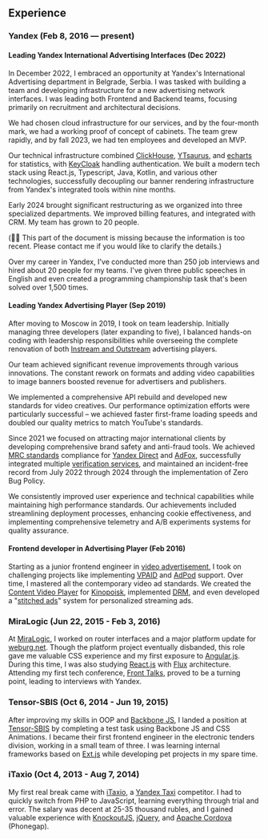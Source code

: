 <!-- Version for senaev.com website from Obsidian Vault, copy content below  -->

## Experience

### Yandex (Feb 8, 2016 — present)

#### Leading Yandex International Advertising Interfaces (Dec 2022)

In December 2022, I embraced an opportunity at Yandex's International Advertising department in Belgrade, Serbia. I was tasked with building a team and developing infrastructure for a new advertising network interfaces. I was leading both Frontend and Backend teams, focusing primarily on recruitment and architectural decisions.

We had chosen cloud infrastructure for our services, and by the four-month mark, we had a working proof of concept of cabinets. The team grew rapidly, and by fall 2023, we had ten employees and developed an MVP.

Our technical infrastructure combined [ClickHouse](https://clickhouse.com/), [YTsaurus](https://ytsaurus.tech/), and [echarts](https://echarts.apache.org/en/index.html) for statistics, with [KeyCloak](https://www.keycloak.org/) handling authentication. We built a modern tech stack using React.js, Typescript, Java, Kotlin, and various other technologies, successfully decoupling our banner rendering infrastructure from Yandex's integrated tools within nine months.

Early 2024 brought significant restructuring as we organized into three specialized departments. We improved billing features, and integrated with CRM. My team has grown to 20 people.

(🤷‍♂️ This part of the document is missing because the information is too recent. Please contact me if you would like to clarify the details.)

Over my career in Yandex, I've conducted more than 250 job interviews and hired about 20 people for my teams. I've given three public speeches in English and even created a programming championship task that's been solved over 1,500 times.

#### Leading Yandex Advertising Player (Sep 2019)

After moving to Moscow in 2019, I took on team leadership. Initially managing three developers (later expanding to five), I balanced hands-on coding with leadership responsibilities while overseeing the complete renovation of both [Instream and Outstream](https://www.waytogrow.com/blog/instream-vs-outstream-video-ads-pros-cons/) advertising players.

Our team achieved significant revenue improvements through various innovations. The constant rework on formats and adding video capabilities to image banners boosted revenue for advertisers and publishers.

We implemented a comprehensive API rebuild and developed new standards for video creatives. Our performance optimization efforts were particularly successful – we achieved faster first-frame loading speeds and doubled our quality metrics to match YouTube's standards.

Since 2021 we focused on attracting major international clients by developing comprehensive brand safety and anti-fraud tools. We achieved [MRC standards](https://www.iab.com/wp-content/uploads/2015/06/MRC-Viewable-Ad-Impression-Measurement-Guideline.pdf) compliance for [Yandex Direct](https://yandex.com/support/direct/technologies-and-services/iab-compliance.html) and [AdFox](https://yandex.ru/adv/news/daydzhest-dlya-pablisherov-pryamye-razmescheniya-po-mezhdunarodnym-standartam-v-adfox-i-novye-obuchayuschie-roliki), successfully integrated multiple [verification services](https://clearcode.cc/blog/ad-verification/), and maintained an incident-free record from July 2022 through 2024 through the implementation of Zero Bug Policy.

We consistently improved user experience and technical capabilities while maintaining high performance standards. Our achievements included streamlining deployment processes, enhancing cookie effectiveness, and implementing comprehensive telemetry and A/B experiments systems for quality assurance.

#### Frontend developer in Advertising Player (Feb 2016)

Starting as a junior frontend engineer in [video advertisement](https://yandex.com/adv/products/video), I took on challenging projects like implementing [VPAID](https://iabtechlab.com/standards-old/video-player-ad-interface-definition-vpaid/) and [AdPod](https://www.iab.com/wp-content/uploads/2016/04/VAST4.0_Updated_April_2016.pdf) support. Over time, I mastered all the contemporary video ad standards. We created the [Content Video Player](https://yandex.ru/support2/video-player/en/) for [Kinopoisk](https://hd.kinopoisk.ru/), implemented [DRM](https://en.wikipedia.org/wiki/Digital_rights_management), and even developed a "[stitched ads](https://adcism.co.uk/what-is-ad-stitching/)" system for personalized streaming ads.

### MiraLogic (Jun 22, 2015 - Feb 3, 2016)

At [MiraLogic](https://miralogic.ru/), I worked on router interfaces and a major platform update for [weburg.net](https://weburg.net/). Though the platform project eventually disbanded, this role gave me valuable CSS experience and my first exposure to [Angular.js](https://angularjs.org/). During this time, I was also studying [React.js](https://react.dev/) with [Flux](https://legacy.reactjs.org/blog/2014/05/06/flux.html) architecture. Attending my first tech conference, [Front Talks](https://fronttalks.ru/), proved to be a turning point, leading to interviews with Yandex.

### Tensor-SBIS (Oct 6, 2014 - Jun 19, 2015)

After improving my skills in OOP and [Backbone JS](https://backbonejs.org/), I landed a position at [Tensor-SBIS](https://www.tensor-sbis.ru/) by completing a test task using Backbone JS and CSS Animations. I became their first frontend engineer in the electronic tenders division, working in a small team of three. I was learning internal frameworks based on [Ext.js](https://www.sencha.com/products/extjs/) while developing pet projects in my spare time.

### iTaxio (Oct 4, 2013 - Aug 7, 2014)

My first real break came with [iTaxio](https://vk.com/itaxio), a [Yandex Taxi](https://go.yandex/) competitor. I had to quickly switch from PHP to JavaScript, learning everything through trial and error. The salary was decent at 25-35 thousand rubles, and I gained valuable experience with [KnockoutJS](https://knockoutjs.com/), [jQuery](https://jquery.com/), and [Apache Cordova](https://cordova.apache.org/) (Phonegap).
